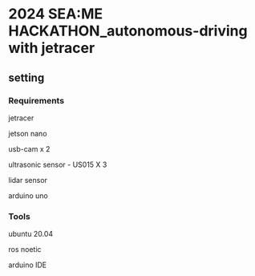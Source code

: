 # 2024 SEA:ME HACKATHON_autonomous-driving with jetracer


## setting


### Requirements

jetracer

jetson nano

usb-cam x 2

ultrasonic sensor - US015  X 3

lidar sensor

arduino uno


### Tools

ubuntu 20.04

ros noetic

arduino IDE
